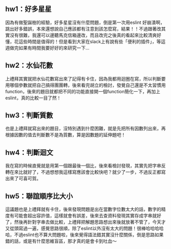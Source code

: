 ## hw1：好多星星
  因為有做聖誕樹的經驗，好多星星沒有什麼問題，倒是第一次用eslint 好崩潰啊，跳出好多錯誤，本來還想說自己應該都有注意到該怎麼寫，結果！！不過跟著改其實沒有很難，我還可以邊聽馬克信箱邊改，而且改完之後真的看起來比較清爽好懂，花這些時間是值得的！但是看到大家在slack上有說有些「便利的插件」，等這週做完如果有時間我要好好的來研究一下...
## hw2：水仙花數
上禮拜其實就把水仙花數寫出來了記得有卡住，因為我都用迴圈在寫，所以判斷要用哪個參數就把自己搞得團團轉，後來看完胡立的檢討，發覺自己還是不太習慣用function，後來的題目就都把不同的功能直接開一個function簡化一下，再加上eslint，真的比較一目了然！
## hw3：判斷質數
也是上禮拜就寫出來的題目，沒特別遇到什麼困難，就是先把所有因數列出來，再根據因數的值去判斷數不是為質數，算是因數題的延伸題吧！
## hw4：判斷迴文
我在寫的時候直覺就是用第一個跟最後一個比，後來看檢討發現，其實先把字串反轉在來比就好了，不過想想我這樣寫應該會比較快吧？就少了一步，不過反正都寫出來了可喜可賀。

## hw5：聯誼順序比大小
這議題也是上禮拜就有卡住，後來發現問題是出在當數字位數太大的話，數字的精度有可能會超出容許值，這樣就會有誤差，後來去查資料發現其實存成字串就好了，然後再針對字串去做比較，上禮拜把解題思路想出來後就放著不管了，今天才又從頭寫過一遍，感覺思路很順，除了eslint以外沒有太大的問題！很棒哈哈哈哈哈，不過eslint也不算大問題啦，後來覺得語法錯其實沒什麼關係，倒是思路如果錯的話，或是有什麼思維盲區，那才真的是會卡到吐血～
